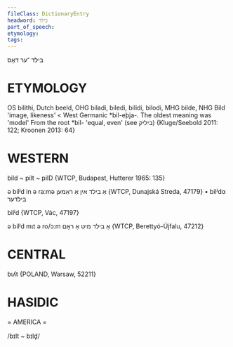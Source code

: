 ```yaml
---
fileClass: DictionaryEntry
headword: בילד
part_of_speech: 
etymology: 
tags: 
---
```

בילד
־ער
דאָס

ETYMOLOGY
===========
OS bilithi, Dutch beeld, OHG biladi, biledi, bilidi, bilodi, MHG bilde,  NHG Bild 'image, likeness' < West Germanic *bil-eþja-.
The oldest meaning was 'model'
From the root *bil- 'equal, even' (see ביליק)
{Kluge/Seebold 2011: 122; Kroonen 2013: 64}

WESTERN
========

bild ~ pilt ~ pilD {WTCP, Budapest, Hutterer 1965: 135}

ə bilʲd in ə raːmə אַ בילד אין אַ ראַמען {WTCP, Dunajská Streda, 47179}
	•	bilʲdα בילדער

bilʲd {WTCP, Vác, 47197}

ə bilʲd mɩt ə ro/ɔːm אַ בילד מיט אַ ראָם {WTCP, Berettyó-Újfalu, 47212}

CENTRAL
========

bɩʎt {POLAND, Warsaw, 52211}

HASIDIC
=======
= AMERICA = 

/bɪlt ~ bɪld̥/